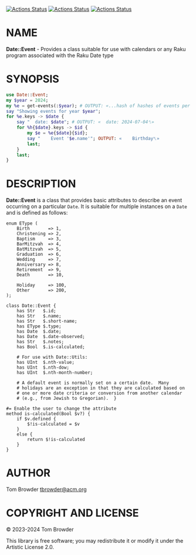 [![Actions Status](https://github.com/tbrowder/Date-Event/actions/workflows/linux.yml/badge.svg)](https://github.com/tbrowder/Date-Event/actions) [![Actions Status](https://github.com/tbrowder/Date-Event/actions/workflows/macos.yml/badge.svg)](https://github.com/tbrowder/Date-Event/actions) [![Actions Status](https://github.com/tbrowder/Date-Event/actions/workflows/windows.yml/badge.svg)](https://github.com/tbrowder/Date-Event/actions)

NAME
====

**Date::Event** - Provides a class suitable for use with calendars or any Raku program associated with the Raku Date type

SYNOPSIS
========

```raku
use Date::Event;
my $year = 2024;
my %e = get-events(:$year); # OUTPUT: «...hash of hashes of events per Date␤»
say "Showing events for year $year";
for %e.keys -> $date {
    say "  date: $date"; # OUTPUT: «  date: 2024-07-04␤»
    for %h{$date}.keys -> $id {
        my $e = %e{$date}{$id};
        say "    Event '$e.name'"; OUTPUT: «    Birthday␤»
        last;
    }
    last;
}
```

DESCRIPTION
===========

**Date::Event** is a class that provides basic attributes to describe an event occurring on a particular `Date`. It is suitable for multiple instances on a `Date` and is defined as follows:

    enum EType (
        Birth       => 1,
        Christening => 2,
        Baptism     => 3,
        BarMitzvah  => 4,
        BatMitzvah  => 5,
        Graduation  => 6,
        Wedding     => 7,
        Anniversary => 8,
        Retirement  => 9,
        Death       => 10,

        Holiday     => 100,
        Other       => 200,
    );

    class Date::Event {
        has Str   $.id;
        has Str   $.name;
        has Str   $.short-name;
        has EType $.type;
        has Date  $.date;
        has Date  $.date-observed;
        has Str   $.notes;
        has Bool  $.is-calculated;

        # For use with Date::Utils:
        has UInt  $.nth-value;
        has UInt  $.nth-dow;
        has UInt  $.nth-month-number;

        # A default event is normally set on a certain date.  Many
        # holidays are an exception in that they are calculated based on
        # one or more date criteria or conversion from another calendar
        # (e.g., from Jewish to Gregorian).  }

    #= Enable the user to change the attribute
    method is-calculated(Bool $v?) {
        if $v.defined {
            $!is-calculated = $v
        }
        else {
            return $!is-calculated
        }
    }

AUTHOR
======

Tom Browder <tbrowder@acm.org>

COPYRIGHT AND LICENSE
=====================

© 2023-2024 Tom Browder

This library is free software; you may redistribute it or modify it under the Artistic License 2.0.

